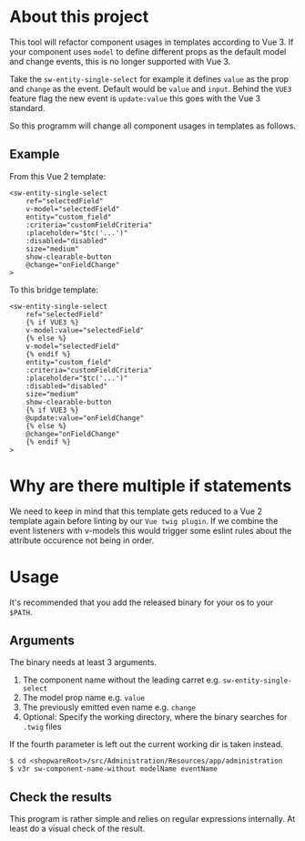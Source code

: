 # About this project
This tool will refactor component usages in templates according to Vue 3.
If your component uses `model` to define different props as the default model and change events, this is no longer supported with Vue 3.

Take the `sw-entity-single-select` for example it defines `value` as the prop and `change` as the event. Default would be `value` and `input`. Behind the `VUE3` feature flag the new event is `update:value` this goes with the Vue 3 standard.

So this programm will change all component usages in templates as follows.

## Example

From this Vue 2 template:
```twig
<sw-entity-single-select
    ref="selectedField"
    v-model="selectedField"
    entity="custom_field"
    :criteria="customFieldCriteria"
    :placeholder="$tc('...')"
    :disabled="disabled"
    size="medium"
    show-clearable-button
    @change="onFieldChange"
>
```

To this bridge template:

```twig
<sw-entity-single-select
    ref="selectedField"
    {% if VUE3 %}
    v-model:value="selectedField"
    {% else %}
    v-model="selectedField"
    {% endif %}
    entity="custom_field"
    :criteria="customFieldCriteria"
    :placeholder="$tc('...')"
    :disabled="disabled"
    size="medium"
    show-clearable-button
    {% if VUE3 %}
    @update:value="onFieldChange"
    {% else %}
    @change="onFieldChange"
    {% endif %}
>
```

# Why are there multiple if statements

We need to keep in mind that this template gets reduced to a Vue 2 template again before linting by our `Vue twig plugin`.
If we combine the event listeners with v-models this would trigger some eslint rules about the attribute occurence not being in order.

# Usage
It's recommended that you add the released binary for your os to your `$PATH`.

## Arguments

The binary needs at least 3 arguments.

1. The component name without the leading carret e.g. `sw-entity-single-select`
2. The model prop name e.g. `value`
3. The previously emitted even name e.g. `change`
4. Optional: Specify the working directory, where the binary searches for `.twig` files

If the fourth parameter is left out the current working dir is taken instead.

```shell
$ cd <shopwareRoot>/src/Administration/Resources/app/administration
$ v3r sw-component-name-without modelName eventName
```

## Check the results

This program is rather simple and relies on regular expressions internally. At least do a visual check of the result.